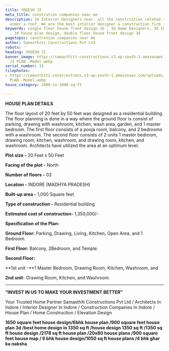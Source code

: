 ```yaml
---
title: YOGESH JI
meta_title: constrution companies near me
description: 3d Interior Designers near. all the constrcution related services in
  under a roof. We are the best interior designer & construction firm in indore.
keywords: single floor house front design 3d , 3d Home Designers, 3d Interior Designers
  , 3d house plan design, double floor house front design 3d
pagetopic: constrution companies near me
author: Samasthiti Constructions Pvt Ltd
robots: ''
heading: YOGESH JI
banner_image: https://samasthiti-constructions.s3.ap-south-1.amazonaws.com/uploads/YODGENDRA
  JI PLAN -Model.webp
serial_number: 13
tilephotos:
- https://samasthiti-constructions.s3.ap-south-1.amazonaws.com/uploads/YODGENDRA JI
  PLAN -Model.webp
house_category: 1000-to-2000-sq-ft

---
```

**HOUSE PLAN DETAILS**

The floor layout of 20 feet by 50 feet was designed as a residential building. The floor planning is done in a way where the ground floor is consist of parking, drawing with washroom, kitchen, wash area, garden, and 1 master bedroom. The first floor consists of a pooja room, balcony, and 2 bedrooms with a washroom. The second floor consists of 2 units 1 master bedroom, drawing room, kitchen, washroom, and drawing room, kitchen, and washroom. Architects have utilized the area at an optimum level.

**Plot size -** 20 Feet x 50 Feet

**Facing of the plot -** North

**Number of floors -** 03

**Location -** INDORE (MADHYA PRADESH)

**Built-up area -** 1,000 Square feet

**Type of construction -** Residential building

**Estimated cost of construction-** 1,350,000/-

**Specification of the Plan-**

**Ground Floor:** Parking, Drawing, Living, Kitchen, Open Area, and 1 Bedroom.

**First Floor:** Balcony, 2Bedroom, and Temple.

**Second Floor:**

\**1st unit -**1 Master Bedroom, Drawing Room, Kitchen, Washroom, and

**2nd unit**- Drawing Room, Kitchen, and Washroom.

***

**“INVEST IN US TO MAKE YOUR INVESTMENT BETTER”**

Your Trusted Home Partner Samasthiti Constructions Pvt Ltd / Architects In Indore / Interior Designer In Indore / Construction Companies In Indore / House Plan / Home Construction / Elevation Design

**1650 square feet house design/6bhk house plan /900 square feet house plan 3d /best home design in 1350 sq ft /house design 1350 sq ft /1350 sq ft house design /2178 sq ft house plan /20x80 house plans /900 square feet house map / 6 bhk house design/1050 sq ft house plans /4 bhk ghar ka naksha**